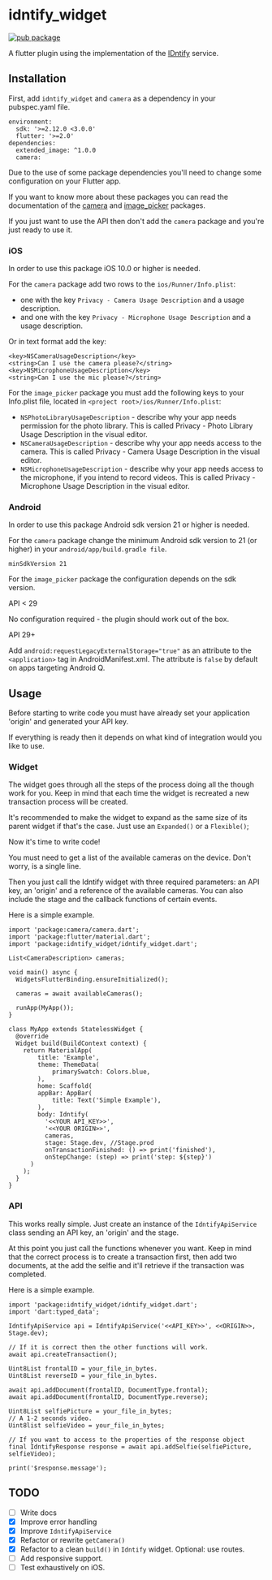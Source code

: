 # idntify_widget

[![pub package](https://img.shields.io/pub/v/idntify_widget.svg)](https://pub.dartlang.org/packages/idntify_widget)

A flutter plugin using the implementation of the [IDntify](https://idntify.io) service.

## Installation

First, add `idntify_widget` and `camera` as a dependency in your pubspec.yaml file.

```
environment:
  sdk: '>=2.12.0 <3.0.0'
  flutter: '>=2.0'
dependencies:
  extended_image: ^1.0.0
  camera:
```

Due to the use of some package dependencies you'll need to change some configuration on your Flutter app.

If you want to know more about these packages you can read the documentation of the [camera](https://pub.dev/packages/camera) and [image_picker](https://pub.dev/packages/image_picker) packages.

If you just want to use the API then don't add the `camera` package and you're just ready to use it.

### iOS

In order to use this package iOS 10.0 or higher is needed.

For the `camera` package add two rows to the `ios/Runner/Info.plist`:
* one with the key `Privacy - Camera Usage Description` and a usage description.
* and one with the key `Privacy - Microphone Usage Description` and a usage description.

Or in text format add the key:

```
<key>NSCameraUsageDescription</key>
<string>Can I use the camera please?</string>
<key>NSMicrophoneUsageDescription</key>
<string>Can I use the mic please?</string>
```

For the `image_picker` package you must add the following keys to your Info.plist file, located in `<project root>/ios/Runner/Info.plist`:

* `NSPhotoLibraryUsageDescription` - describe why your app needs permission for the photo library. This is called Privacy - Photo Library Usage Description in the visual editor.
* `NSCameraUsageDescription` - describe why your app needs access to the camera. This is called Privacy - Camera Usage Description in the visual editor.
* `NSMicrophoneUsageDescription` - describe why your app needs access to the microphone, if you intend to record videos. This is called Privacy - Microphone Usage Description in the visual editor.

### Android

In order to use this package Android sdk version 21 or higher is needed.

For the `camera` package change the minimum Android sdk version to 21 (or higher) in your `android/app/build.gradle file`.

`minSdkVersion 21`

For the `image_picker` package the configuration depends on the sdk version.

API < 29

No configuration required - the plugin should work out of the box.

API 29+

Add `android:requestLegacyExternalStorage="true"` as an attribute to the `<application>` tag in AndroidManifest.xml. The attribute is `false` by default on apps targeting Android Q.

## Usage

Before starting to write code you must have already set your application 'origin' and generated your API key.

If everything is ready then it depends on what kind of integration would you like to use.

### Widget

The widget goes through all the steps of the process doing all the though work for you. Keep in mind that each time the widget is recreated a new transaction process will be created.

It's recommended to make the widget to expand as the same size of its parent widget if that's the case. Just use an `Expanded()` or a `Flexible()`;

Now it's time to write code!

You must need to get a list of the available cameras on the device. Don't worry, is a single line.

Then you just call the Idntify widget with three required parameters: an API key, an 'origin' and a reference of the available cameras. You can also include the stage and the callback functions of certain events.

Here is a simple example.

```
import 'package:camera/camera.dart';
import 'package:flutter/material.dart';
import 'package:idntify_widget/idntify_widget.dart';

List<CameraDescription> cameras;

void main() async {
  WidgetsFlutterBinding.ensureInitialized();

  cameras = await availableCameras();

  runApp(MyApp());
}

class MyApp extends StatelessWidget {
  @override
  Widget build(BuildContext context) {
    return MaterialApp(
        title: 'Example',
        theme: ThemeData(
            primarySwatch: Colors.blue,
        ),
        home: Scaffold(
        appBar: AppBar(
            title: Text('Simple Example'),
        ),
        body: Idntify(
          '<<YOUR API_KEY>>',
          '<<YOUR ORIGIN>>',
          cameras,
          stage: Stage.dev, //Stage.prod
          onTransactionFinished: () => print('finished'),
          onStepChange: (step) => print('step: ${step}')
      )
    );
  }
}
```

### API

This works really simple. Just create an instance of the `IdntifyApiService` class sending an API key, an 'origin' and the stage.

At this point you just call the functions whenever you want. Keep in mind that the correct process is to create a transaction first, then add two documents, at the add the selfie and it'll retrieve if the transaction was completed.

Here is a simple example.

```
import 'package:idntify_widget/idntify_widget.dart';
import 'dart:typed_data';

IdntifyApiService api = IdntifyApiService('<<API_KEY>>', <<ORIGIN>>, Stage.dev);

// If it is correct then the other functions will work.
await api.createTransaction();

Uint8List frontalID = your_file_in_bytes.
Uint8List reverseID = your_file_in_bytes.

await api.addDocument(frontalID, DocumentType.frontal);
await api.addDocument(frontalID, DocumentType.reverse);

Uint8List selfiePicture = your_file_in_bytes;
// A 1-2 seconds video.
Uint8list selfieVideo = your_file_in_bytes;

// If you want to access to the properties of the response object
final IdntifyResponse response = await api.addSelfie(selfiePicture, selfieVideo);

print('$response.message');

```

## TODO

- [ ] Write docs
- [x] Improve error handling
- [x] Improve `IdntifyApiService`
- [x] Refactor or rewrite `getCamera()`
- [x] Refactor to a clean `build()` in `Idntify` widget. Optional: use routes.
- [ ] Add responsive support.
- [ ] Test exhaustively on iOS.
